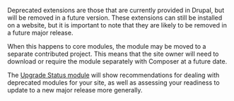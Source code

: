 Deprecated extensions are those that are currently provided in Drupal, but will be removed in a future version. These extensions can still be installed on a website, but it is important to note that they are likely to be removed in a future major release.

When this happens to core modules, the module may be moved to a separate contributed project. This means that the site owner will need to download or require the module separately with Composer at a future date.

The [Upgrade Status module](https://www.drupal.org/project/upgrade%5Fstatus) will show recommendations for dealing with deprecated modules for your site, as well as assessing your readiness to update to a new major release more generally.